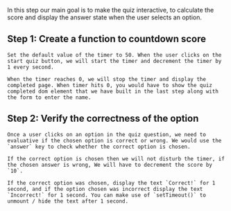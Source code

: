 In this step our main goal is to make the quiz interactive, to calculate the score and display the answer state when the user selects an option. 

## Step 1: Create a function to countdown score
    Set the default value of the timer to 50. When the user clicks on the start quiz button, we will start the timer and decrement the timer by 1 every second. 

    When the timer reaches 0, we will stop the timer and display the completed page. When timer hits 0, you would have to show the quiz completed dom element that we have built in the last step along with the form to enter the name. 

## Step 2: Verify the correctness of the option

    Once a user clicks on an option in the quiz question, we need to evaluative if the chosen option is correct or wrong. We would use the `answer` key to check whether the correct option is chosen. 

    If the correct option is chosen then we will not disturb the timer, if the chosen answer is wrong, We will have to decrement the score by `10`. 

    If the correct option was chosen, display the text `Correct!` for 1 second, and if the option chosen was incorrect display the text `Incorrect!` for 1 second. You can make use of `setTimeout()` to unmount / hide the text after 1 second. 

